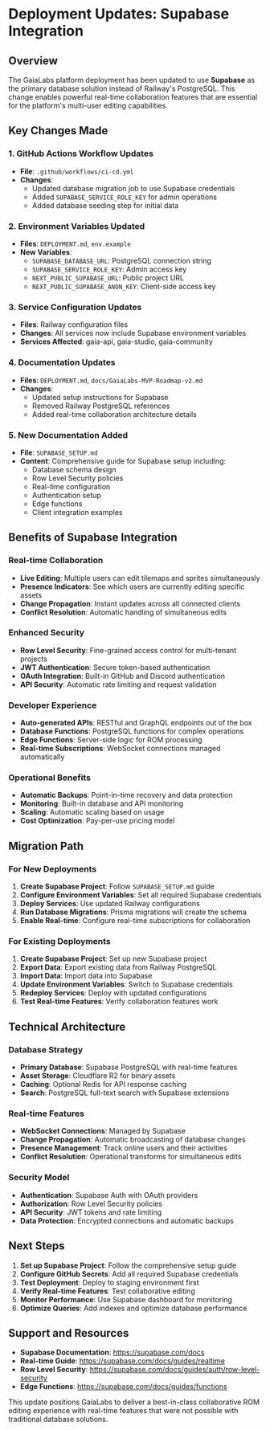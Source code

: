 # Deployment Updates: Supabase Integration

## Overview

The GaiaLabs platform deployment has been updated to use **Supabase** as the primary database solution instead of Railway's PostgreSQL. This change enables powerful real-time collaboration features that are essential for the platform's multi-user editing capabilities.

## Key Changes Made

### 1. GitHub Actions Workflow Updates
- **File**: `.github/workflows/ci-cd.yml`
- **Changes**: 
  - Updated database migration job to use Supabase credentials
  - Added `SUPABASE_SERVICE_ROLE_KEY` for admin operations
  - Added database seeding step for initial data

### 2. Environment Variables Updated
- **Files**: `DEPLOYMENT.md`, `env.example`
- **New Variables**:
  - `SUPABASE_DATABASE_URL`: PostgreSQL connection string
  - `SUPABASE_SERVICE_ROLE_KEY`: Admin access key
  - `NEXT_PUBLIC_SUPABASE_URL`: Public project URL
  - `NEXT_PUBLIC_SUPABASE_ANON_KEY`: Client-side access key

### 3. Service Configuration Updates
- **Files**: Railway configuration files
- **Changes**: All services now include Supabase environment variables
- **Services Affected**: gaia-api, gaia-studio, gaia-community

### 4. Documentation Updates
- **Files**: `DEPLOYMENT.md`, `docs/GaiaLabs-MVP-Roadmap-v2.md`
- **Changes**: 
  - Updated setup instructions for Supabase
  - Removed Railway PostgreSQL references
  - Added real-time collaboration architecture details

### 5. New Documentation Added
- **File**: `SUPABASE_SETUP.md`
- **Content**: Comprehensive guide for Supabase setup including:
  - Database schema design
  - Row Level Security policies
  - Real-time configuration
  - Authentication setup
  - Edge functions
  - Client integration examples

## Benefits of Supabase Integration

### Real-time Collaboration
- **Live Editing**: Multiple users can edit tilemaps and sprites simultaneously
- **Presence Indicators**: See which users are currently editing specific assets
- **Change Propagation**: Instant updates across all connected clients
- **Conflict Resolution**: Automatic handling of simultaneous edits

### Enhanced Security
- **Row Level Security**: Fine-grained access control for multi-tenant projects
- **JWT Authentication**: Secure token-based authentication
- **OAuth Integration**: Built-in GitHub and Discord authentication
- **API Security**: Automatic rate limiting and request validation

### Developer Experience
- **Auto-generated APIs**: RESTful and GraphQL endpoints out of the box
- **Database Functions**: PostgreSQL functions for complex operations
- **Edge Functions**: Server-side logic for ROM processing
- **Real-time Subscriptions**: WebSocket connections managed automatically

### Operational Benefits
- **Automatic Backups**: Point-in-time recovery and data protection
- **Monitoring**: Built-in database and API monitoring
- **Scaling**: Automatic scaling based on usage
- **Cost Optimization**: Pay-per-use pricing model

## Migration Path

### For New Deployments
1. **Create Supabase Project**: Follow `SUPABASE_SETUP.md` guide
2. **Configure Environment Variables**: Set all required Supabase credentials
3. **Deploy Services**: Use updated Railway configurations
4. **Run Database Migrations**: Prisma migrations will create the schema
5. **Enable Real-time**: Configure real-time subscriptions for collaboration

### For Existing Deployments
1. **Create Supabase Project**: Set up new Supabase project
2. **Export Data**: Export existing data from Railway PostgreSQL
3. **Import Data**: Import data into Supabase
4. **Update Environment Variables**: Switch to Supabase credentials
5. **Redeploy Services**: Deploy with updated configurations
6. **Test Real-time Features**: Verify collaboration features work

## Technical Architecture

### Database Strategy
- **Primary Database**: Supabase PostgreSQL with real-time features
- **Asset Storage**: Cloudflare R2 for binary assets
- **Caching**: Optional Redis for API response caching
- **Search**: PostgreSQL full-text search with Supabase extensions

### Real-time Features
- **WebSocket Connections**: Managed by Supabase
- **Change Propagation**: Automatic broadcasting of database changes
- **Presence Management**: Track online users and their activities
- **Conflict Resolution**: Operational transforms for simultaneous edits

### Security Model
- **Authentication**: Supabase Auth with OAuth providers
- **Authorization**: Row Level Security policies
- **API Security**: JWT tokens and rate limiting
- **Data Protection**: Encrypted connections and automatic backups

## Next Steps

1. **Set up Supabase Project**: Follow the comprehensive setup guide
2. **Configure GitHub Secrets**: Add all required Supabase credentials
3. **Test Deployment**: Deploy to staging environment first
4. **Verify Real-time Features**: Test collaborative editing
5. **Monitor Performance**: Use Supabase dashboard for monitoring
6. **Optimize Queries**: Add indexes and optimize database performance

## Support and Resources

- **Supabase Documentation**: https://supabase.com/docs
- **Real-time Guide**: https://supabase.com/docs/guides/realtime
- **Row Level Security**: https://supabase.com/docs/guides/auth/row-level-security
- **Edge Functions**: https://supabase.com/docs/guides/functions

This update positions GaiaLabs to deliver a best-in-class collaborative ROM editing experience with real-time features that were not possible with traditional database solutions. 

